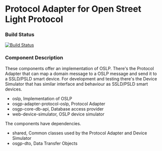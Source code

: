 # Protocol Adapter for Open Street Light Protocol

### Build Status

[![Build Status](http://54.77.62.182/job/OSGP_Protocol-Adapter-OSLP_development/badge/icon?style=plastic)](http://54.77.62.182/job/OSGP_Protocol-Adapter-OSLP_development)

### Component Description

These components offer an implementation of OSLP. There's the Protocol Adapter that can map a domain message to a OSLP message and send it to a SSLD/PSLD smart device. For development and testing there's the Device Simulator that has similar interface and behaviour as SSLD/PSLD smart devices.

- oslp, Implementation of OSLP
- osgp-adapter-protocol-oslp, Protocol Adapter
- osgp-core-db-api, Database access provider
- web-device-simulator, OSLP device simulator

The components have dependencies.

- shared, Common classes used by the Protocol Adapter and Device Simulator
- osgp-dto, Data Transfer Objects
